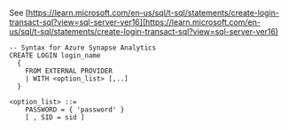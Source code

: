 See [https://learn.microsoft.com/en-us/sql/t-sql/statements/create-login-transact-sql?view=sql-server-ver16](https://learn.microsoft.com/en-us/sql/t-sql/statements/create-login-transact-sql?view=sql-server-ver16)
```
-- Syntax for Azure Synapse Analytics
CREATE LOGIN login_name
  { 
    FROM EXTERNAL PROVIDER
    | WITH <option_list> [,..] 
  }

<option_list> ::=
    PASSWORD = { 'password' }
    [ , SID = sid ]
```
